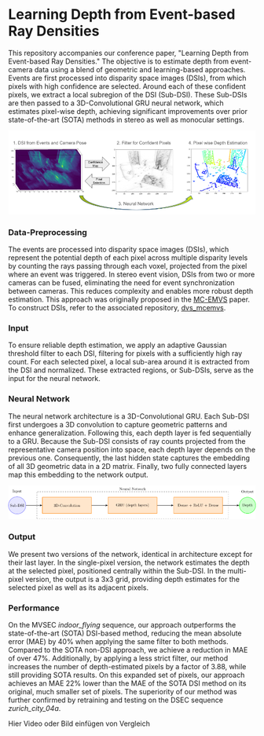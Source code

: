 # Learning Depth from Event-based Ray Densities

This repository accompanies our conference paper, "Learning Depth from Event-based Ray Densities." The objective is to estimate depth from event-camera data using a blend of geometric and learning-based approaches. Events are first processed into disparity space images (DSIs), from which pixels with high confidence are selected. Around each of these confident pixels, we extract a local subregion of the DSI (Sub-DSI). These Sub-DSIs are then passed to a 3D-Convolutional GRU neural network, which estimates pixel-wise depth, achieving significant improvements over prior state-of-the-art (SOTA) methods in stereo as well as monocular settings.

![Alt Text](assets/Framework_cropped.png)

### Data-Preprocessing

The events are processed into disparity space images (DSIs), which represent the potential depth of each pixel across multiple disparity levels by counting the rays passing through each voxel, projected from the pixel where an event was triggered. In stereo event vision, DSIs from two or more cameras can be fused, eliminating the need for event synchronization between cameras. This reduces complexity and enables more robust depth estimation. This approach was originally proposed in the [MC-EMVS](https://onlinelibrary.wiley.com/doi/10.1002/aisy.202200221) paper. To construct DSIs, refer to the associated repository, [dvs_mcemvs](https://github.com/tub-rip/dvs_mcemvs).

### Input

To ensure reliable depth estimation, we apply an adaptive Gaussian threshold filter to each DSI, filtering for pixels with a sufficiently high ray count. For each selected pixel, a local sub-area around it is extracted from the DSI and normalized. These extracted regions, or Sub-DSIs, serve as the input for the neural network.

### Neural Network

The neural network architecture is a 3D-Convolutional GRU. Each Sub-DSI first undergoes a 3D convolution to capture geometric patterns and enhance generalization. Following this, each depth layer is fed sequentially to a GRU. Because the Sub-DSI consists of ray counts projected from the representative camera position into space, each depth layer depends on the previous one. Consequently, the last hidden state captures the embedding of all 3D geometric data in a 2D matrix. Finally, two fully connected layers map this embedding to the network output.

![Alt Text](assets/neural_net.png)

### Output

We present two versions of the network, identical in architecture except for their last layer. In the single-pixel version, the network estimates the depth at the selected pixel, positioned centrally within the Sub-DSI. In the multi-pixel version, the output is a 3x3 grid, providing depth estimates for the selected pixel as well as its adjacent pixels.

### Performance

On the MVSEC <em>indoor_flying</em> sequence, our approach outperforms the state-of-the-art (SOTA) DSI-based method, reducing the mean absolute error (MAE) by 40% when applying the same filter to both methods. Compared to the SOTA non-DSI approach, we achieve a reduction in MAE of over 47%. Additionally, by applying a less strict filter, our method increases the number of depth-estimated pixels by a factor of 3.88, while still providing SOTA results. On this expanded set of pixels, our approach achieves an MAE 22% lower than the MAE of the SOTA DSI method on its original, much smaller set of pixels. The superiority of our method was further confirmed by retraining and testing on the DSEC sequence <em>zurich_city_04a</em>.

Hier Video oder Bild einfügen von Vergleich
